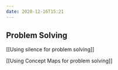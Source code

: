 ```yaml
---
date: 2020-12-16T15:21
---
```


## Problem Solving
[[Using silence for problem solving]]

[[Using Concept Maps for problem solving]]

